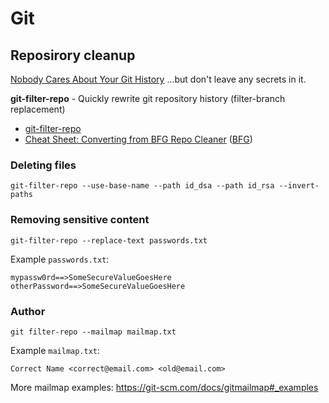 # Git

## Reposirory cleanup

[Nobody Cares About Your Git History](https://spin.atomicobject.com/git-history/) ...but don't leave any secrets in it.

**git-filter-repo** - Quickly rewrite git repository history (filter-branch replacement)

- [git-filter-repo](https://github.com/newren/git-filter-repo/blob/main/INSTALL.md)
- [Cheat Sheet: Converting from BFG Repo Cleaner](https://github.com/newren/git-filter-repo/blob/main/Documentation/converting-from-bfg-repo-cleaner.md#cheat-sheet-conversion-of-examples-from-bfg) ([BFG](https://rtyley.github.io/bfg-repo-cleaner/))

### Deleting files

```shell
git-filter-repo --use-base-name --path id_dsa --path id_rsa --invert-paths
```

### Removing sensitive content

```shell
git-filter-repo --replace-text passwords.txt
```

Example `passwords.txt`:
```
mypassw0rd==>SomeSecureValueGoesHere
otherPassword==>SomeSecureValueGoesHere
```

### Author

```shell
git filter-repo --mailmap mailmap.txt
```

Example `mailmap.txt`:
```
Correct Name <correct@email.com> <old@email.com>
```

More mailmap examples: https://git-scm.com/docs/gitmailmap#_examples
